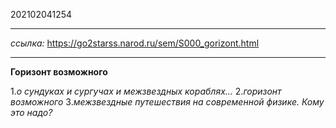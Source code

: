 202102041254
***
*ссылка:*
https://go2starss.narod.ru/sem/S000_gorizont.html
***
**Горизонт возможного**

1.*о сундуках и сургучах и межзвездных кораблях...*
2.*горизонт возможного*
3.*межзвездные путешествия на современной физике. Кому это надо?*